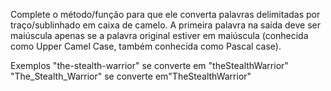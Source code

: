 Complete o método/função para que ele converta palavras delimitadas por traço/sublinhado em caixa de camelo. A primeira palavra na saída deve ser maiúscula apenas se a palavra original estiver em maiúscula (conhecida como Upper Camel Case, também conhecida como Pascal case).

Exemplos
"the-stealth-warrior" se converte em "theStealthWarrior"
"The_Stealth_Warrior" se converte em"TheStealthWarrior"